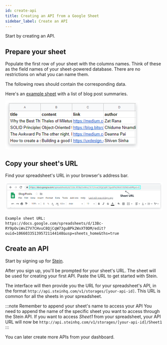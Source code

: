 ```yaml
---
id: create-api
title: Creating an API from a Google Sheet
sidebar_label: Create an API
---
```


Start by creating an API.

## Prepare your sheet

Populate the first row of your sheet with the columns names. Think of these as the field names of your sheet-powered database. There are no restrictions on what you can name them.

The following rows should contain the corresponding data.

Here's an [example sheet](https://docs.google.com/spreadsheets/d/13Bc-RY9pOviWvZ7V7CHvuC8QjCqW73guBPk2WxXT0DM/edit#gid=0) with a list of blog post summaries.

![Prepared Sheet](assets/prepared-sheet.png)

## Copy your sheet's URL

Find your spreadsheet's URL in your browser's address bar.

![Sheet URL](assets/sheet-url.png)

```text
Example sheet URL:
https://docs.google.com/spreadsheets/d/13Bc-RY9pOviWvZ7V7CHvuC8QjCqW73guBPk2WxXT0DM/edit?ouid=106603351395721144148&usp=sheets_home&ths=true
```

## Create an API
Start by signing up for [Stein](https://steinhq.com).

After you sign up, you'll be prompted for your sheet's URL. The sheet will be used for creating your first API. Paste the URL to get started with Stein.

The interface will then provide you the URL for your spreadsheet's API, in the format `http://api.steinhq.com/v1/storages/[your-api-id]`. This URL is common for all the sheets in your spreadsheet.

:::note Remember to append your sheet's name to access your API
You need to append the name of the specific sheet you want to access through the Stein API. If you want to access _Sheet1_ from your spreadsheet, your API URL will now be `http://api.steinhq.com/v1/storages/[your-api-id]/Sheet1`
:::

You can later create more APIs from your dashboard.
